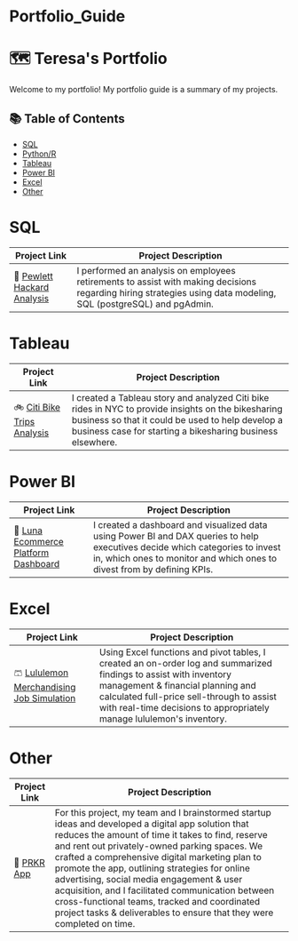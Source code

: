 # Portfolio_Guide

# 🗺 Teresa's Portfolio 

Welcome to my portfolio! My portfolio guide is a summary of my projects. 

## 📚 Table of Contents
- [SQL](#sql)
- [Python/R](#python-r)
- [Tableau](#tableau)
- [Power BI](#power-bi)
- [Excel](#excel) 
- [Other](#other)


# SQL 
| Project Link | Project Description | 
|---|---|
| 👷 [Pewlett Hackard Analysis](https://github.com/teresa-le/Pewlett_Hackard_Analysis) | I performed an analysis on employees retirements to assist with making decisions regarding hiring strategies using data modeling, SQL (postgreSQL) and pgAdmin.

# Tableau  
| Project Link | Project Description | 
|---|---|
| 🚲 [Citi Bike Trips Analysis](https://github.com/teresa-le/Bikesharing) | I created a Tableau story and analyzed Citi bike rides in NYC to provide insights on the bikesharing business so that it could be used to help develop a business case for starting a bikesharing business elsewhere.

# Power BI 
| Project Link | Project Description | 
|---|---|
| 🌙 [Luna Ecommerce Platform Dashboard](https://github.com/teresa-le/Luna_Ecommerce_Dashboard) | I created a dashboard and visualized data using Power BI and DAX queries to help executives decide which categories to invest in, which ones to monitor and which ones to divest from by defining KPIs.


# Excel
| Project Link | Project Description | 
|---|---|
| 🩳 [Lululemon Merchandising Job Simulation](https://github.com/teresa-le/Lululemon_Merchandising_Analysis) | Using Excel functions and pivot tables, I created an on-order log and summarized findings to assist with inventory management & financial planning and calculated full-price sell-through to assist with real-time decisions to appropriately manage lululemon's inventory. 


# Other 
| Project Link | Project Description | 
|---|---|
| 🚗 [PRKR App](https://docs.google.com/presentation/d/1RgJp-cxrVsqAsje2zU_8VXxksKuIg3JO/edit#slide=id.p18) | For this project, my team and I brainstormed startup ideas and developed a digital app solution that reduces the amount of time it takes to find, reserve and rent out privately-owned parking spaces. We crafted a comprehensive digital marketing plan to promote the app, outlining strategies for online advertising, social media engagement & user acquisition, and I facilitated communication between cross-functional teams, tracked and coordinated project tasks & deliverables to ensure that they were completed on time.

